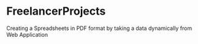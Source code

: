 # FreelancerProjects
Creating a Spreadsheets in PDF format by taking a data dynamically from Web Application
